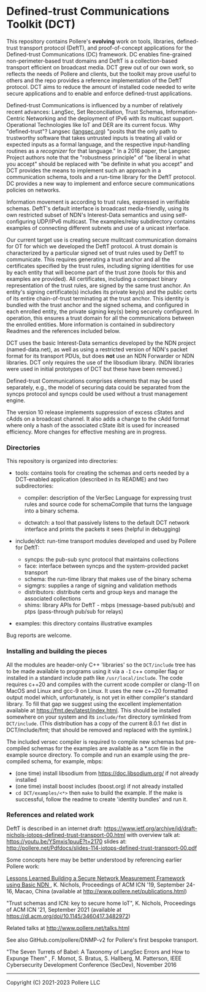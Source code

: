 # Defined-trust Communications Toolkit (DCT)

This repository contains Pollere's **evolving** work on tools, libraries, defined-trust transport protocol (DeftT), and proof-of-concept applications for the Defined-trust Communications (DC) framework. DC enables fine-grained non-perimeter-based trust domains and DeftT is a collection-based transport efficient on broadcast media. DCT grew out of our own work, so reflects the needs of Pollere and clients, but the toolkit may prove useful to others and the repo provides a reference implementation of the DeftT protocol. DCT aims to reduce the amount of installed code needed to write secure applications and to enable and enforce defined-trust applications.

Defined-trust Communications is influenced by a number of relatively recent advances: LangSec,  Set Reconciliation, Trust Schemas, Information-Centric Networking and the deployment of IPv6 with its multicast support. Operational Technologies like IoT and DER are its current focus.  Why "defined-trust"? Langsec ([langsec.org]()) "posits that the only path to trustworthy software that takes untrusted inputs is treating all valid or expected inputs as a formal language, and the respective input-handling routines as a *recognizer* for that language." In a 2016 paper, the Langsec Project authors note that the "robustness principle" of "be liberal in what you accept" should be replaced with "be definite in what you accept" and DCT provides the means to implement such an approach in a communication schema, tools and a run-time library for the DeftT protocol. DC provides a new way to implement and enforce secure communications policies on networks.

Information movement is according to trust rules, expressed in verifiable schemas. DeftT's default interface is broadcast media-friendly, using its own restricted subset of NDN's Interest-Data semantics and using self-configuring UDP/IPv6 multicast. The examples/relay subdirectory contains examples of connecting different subnets and use of a unicast interface. 

Our current target use is creating secure mulitcast communication domains for OT for which we developed the DeftT protocol. A trust domain is characterized by a particular signed set of trust rules used by DeftT to communicate. This requires generating a trust anchor and all the certificates specified by the trust rules, including signing identities for use by each entity that will become part of the trust zone (tools for this and examples are provided). All certificates, including a compact binary representation of the trust rules, are signed by the same trust anchor. An entity's signing certificate(s) includes its private key(s) and the public certs of its entire chain-of-trust terminating at the trust anchor. This identity is bundled with the trust anchor and the signed schema, and configured in each enrolled entity, the private signing key(s) being securely configured. In operation, this ensures a trust domain for all the communications between the enrolled entities. More information is contained in subdirectory Readmes and the references included below.

DCT uses the basic Interest-Data semantics developed by the NDN project (named-data.net), as well as using a restricted version of NDN's packet format for its transport PDUs, but does **not** use an NDN Forwarder or NDN libraries. DCT only requires the use of the libsodium library.  (NDN libraries were used in initial prototypes of DCT but these have been removed.)

Defined-trust Communications comprises elements that may be used separately, e.g., the model of securing data could be separated from the syncps protocol and syncps could be used without a trust management engine.

The version 10 release implements suppression of excess cStates and cAdds on a broadcast channel. It also adds a change to the cAdd format where only a hash of the associated cState iblt is used for increased efficiency. More changes for effective meshing are in progress.

### Directories

This repository is organized into directories:

- tools: contains tools for creating the schemas and certs needed by a DCT-enabled application (described in its README) and two subdirectories:
  
  - compiler: description of the VerSec Language for expressing trust rules and source code for schemaCompile that turns the language into a binary schema. 
  
  - dctwatch: a tool that passively listens to the default DCT network interface and prints the packets it sees (helpful in debugging)

- include/dct: run-time transport modules developed and used by Pollere for DeftT:
  
  - syncps: the pub-sub sync protocol that maintains collections 
  - face: interface between syncps and the system-provided packet transport
  - schema: the run-time library that makes use of the binary schema
  - sigmgrs: supplies a range of signing and validation methods
  - distributors: distribute certs and group keys and manage the associated collections
  - shims: library APIs for DeftT - mbps (message-based pub/sub) and ptps (pass-through pub/sub for relays)

- examples: this directory contains illustrative examples

Bug reports are welcome.

### Installing and building the pieces

All the modules are header-only C++ 'libraries' so the `DCT/include` tree has to be made available to programs using it via a `-I` c++ compiler flag or installed in a standard include path like `/usr/local/include`. The code requires c++20 and compiles with the current xcode compiler or clang-11 on MacOS and Linux and gcc-9 on Linux. It uses the new c++20 formatted output model which, unfortunately, is not yet in either compiler's standard library. To fill that gap we suggest using the excellent implementation available at https://fmt.dev/latest/index.html. This should be installed somewhere on your system and its `include/fmt` directory symlinked from `DCT/include`. (This distribution has a copy of the current 8.0.1 `fmt` dist in DCT/include/fmt; that should be removed and replaced with the symlink.) 

The included versec compiler is required to compile new schemas but pre-compiled schemas for the examples are available as a \*.scm file in the example source directory. To compile and run an example using the pre-compiled schema, for example, mbps:

- (one time) install libsodium from https://doc.libsodium.org/ if not already installed
- (one time) install boost includes (boost.org) if not already installed
- `cd DCT/examples/<*>`  then `make` to build the example. If the make is successful, follow the readme to create 'identity bundles' and run it.

### References and related work

DeftT is described in an internet draft: https://www.ietf.org/archive/id/draft-nichols-iotops-defined-trust-transport-00.html with overview talk at: https://youtu.be/YSmxis1puuE?t=2170 slides at: http://pollere.net/Pdfdocs/slides-114-iotops-defined-trust-transport-00.pdf

Some concepts here may be better understood by referencing earlier Pollere work: 

[Lessons Learned Building a Secure Network Measurement Framework using Basic NDN ](http://www.pollere.net/Pdfdocs/icn19-p20.pdf), K. Nichols, Proceedings of ACM ICN '19, September 24-16, Macao, China (available at http://www.pollere.net/publications.html)

"Trust schemas and ICN: key to secure home IoT", K. Nichols, Proceedings of ACM ICN '21, September 2021 (available at https://dl.acm.org/doi/10.1145/3460417.3482972)

Related talks at http://www.pollere.net/talks.html

See also GitHub.com/pollere/DNMP-v2 for Pollere's first bespoke transport.

"The Seven Turrets of Babel: A Taxonomy of LangSec Errors and How to Expunge Them" , F. Momot, S. Bratus, S. Hallberg, M. Patterson, IEEE Cybersecurity Development Conference (SecDev), November 2016

---

Copyright (C) 2021-2023 Pollere LLC 
